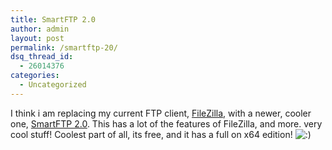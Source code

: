 ```yaml
---
title: SmartFTP 2.0
author: admin
layout: post
permalink: /smartftp-20/
dsq_thread_id:
  - 26014376
categories:
  - Uncategorized
---
```

I think i am replacing my current FTP client, [FileZilla][1], with a newer, cooler one, [SmartFTP 2.0][2]. This has a lot of the features of FileZilla, and more. very cool stuff! Coolest part of all, its free, and it has a full on x64 edition! <img src="http://blog.lotas-smartman.net/wp-includes/images/smilies/icon_smile.gif" alt=":)" class="wp-smiley" />

 [1]: http://filezilla.sf.net
 [2]: http://www.smartftp.com